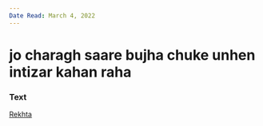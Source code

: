 ```yaml
---
Date Read: March 4, 2022
---
```


# jo charagh saare bujha chuke unhen intizar kahan raha

### Text
[Rekhta](https://www.rekhta.org/ghazals/jo-charaag-saare-bujhaa-chuke-unhen-intizaar-kahaan-rahaa-ada-jafri-ghazals?lang=ur)

